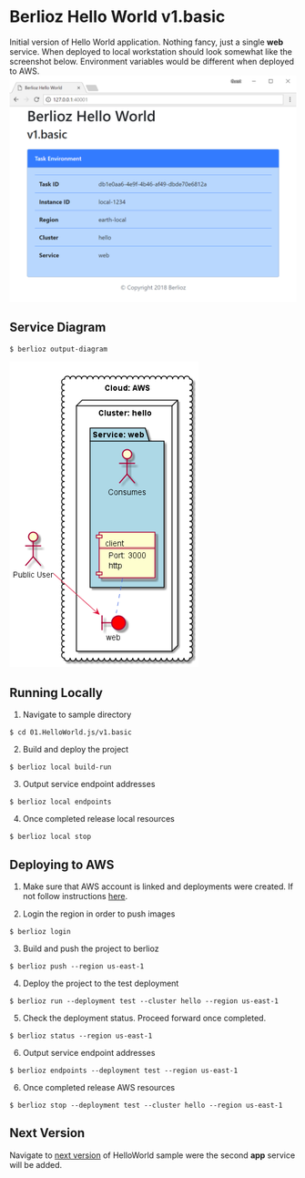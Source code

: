 # Berlioz Hello World v1.basic

Initial version of Hello World application. Nothing fancy, just a single **web**
service. When deployed to local workstation should look somewhat like the
screenshot below. Environment variables would be different when deployed to
AWS.
![v1.basic Screenshot](screenshot.png)

## Service Diagram
```
$ berlioz output-diagram
```
![v1.basic Diagram](diagram.png)

## Running Locally

1. Navigate to sample directory
```
$ cd 01.HelloWorld.js/v1.basic
```

2. Build and deploy the project
```
$ berlioz local build-run
```

3. Output service endpoint addresses
```
$ berlioz local endpoints
```

4. Once completed release local resources
```
$ berlioz local stop
```

## Deploying to AWS

1. Make sure that AWS account is linked and deployments were created. If not follow instructions [here](../../README.md).

2. Login the region in order to push images
```
$ berlioz login
```

3. Build and push the project to berlioz
```
$ berlioz push --region us-east-1
```

4. Deploy the project to the test deployment
```
$ berlioz run --deployment test --cluster hello --region us-east-1
```

5. Check the deployment status. Proceed forward once completed.
```
$ berlioz status --region us-east-1
```

6. Output service endpoint addresses
```
$ berlioz endpoints --deployment test --region us-east-1
```

6. Once completed release AWS resources
```
$ berlioz stop --deployment test --cluster hello --region us-east-1
```

## Next Version
Navigate to [next version](../v2.second-service) of HelloWorld sample were the second **app** service will be added.
